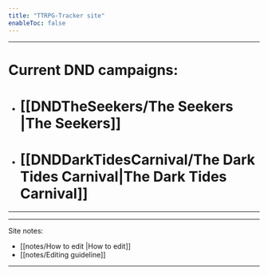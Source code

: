 ```yaml
---
title: "TTRPG-Tracker site"
enableToc: false
---
```

___
# Current DND campaigns:

- # [[DNDTheSeekers/The Seekers |The Seekers]]
- # [[DNDDarkTidesCarnival/The Dark Tides Carnival|The Dark Tides Carnival]]
___
___
Site notes: 
- [[notes/How to edit |How to edit]]
- [[notes/Editing guideline]]
___